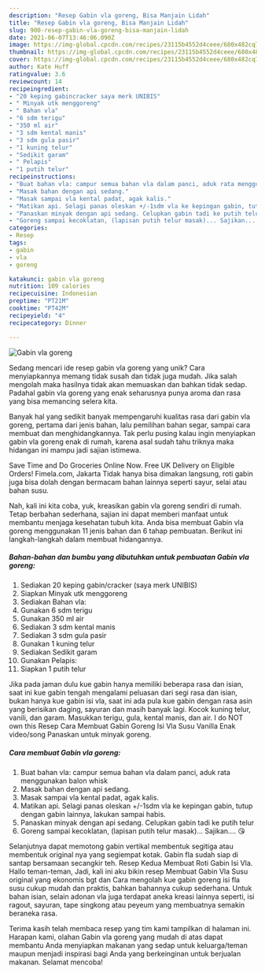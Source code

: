 ```yaml
---
description: "Resep Gabin vla goreng, Bisa Manjain Lidah"
title: "Resep Gabin vla goreng, Bisa Manjain Lidah"
slug: 900-resep-gabin-vla-goreng-bisa-manjain-lidah
date: 2021-06-07T13:46:06.090Z
image: https://img-global.cpcdn.com/recipes/23115b4552d4ceee/680x482cq70/gabin-vla-goreng-foto-resep-utama.jpg
thumbnail: https://img-global.cpcdn.com/recipes/23115b4552d4ceee/680x482cq70/gabin-vla-goreng-foto-resep-utama.jpg
cover: https://img-global.cpcdn.com/recipes/23115b4552d4ceee/680x482cq70/gabin-vla-goreng-foto-resep-utama.jpg
author: Kate Huff
ratingvalue: 3.6
reviewcount: 14
recipeingredient:
- "20 keping gabincracker saya merk UNIBIS"
- " Minyak utk menggoreng"
- " Bahan vla"
- "6 sdm terigu"
- "350 ml air"
- "3 sdm kental manis"
- "3 sdm gula pasir"
- "1 kuning telur"
- "Sedikit garam"
- " Pelapis"
- "1 putih telur"
recipeinstructions:
- "Buat bahan vla: campur semua bahan vla dalam panci, aduk rata menggunakan balon whisk"
- "Masak bahan dengan api sedang."
- "Masak sampai vla kental padat, agak kalis."
- "Matikan api. Selagi panas oleskan +/-1sdm vla ke kepingan gabin, tutup dengan gabin lainnya, lakukan sampai habis."
- "Panaskan minyak dengan api sedang. Celupkan gabin tadi ke putih telur"
- "Goreng sampai kecoklatan, (lapisan putih telur masak)... Sajikan.... 😘"
categories:
- Resep
tags:
- gabin
- vla
- goreng

katakunci: gabin vla goreng 
nutrition: 109 calories
recipecuisine: Indonesian
preptime: "PT21M"
cooktime: "PT42M"
recipeyield: "4"
recipecategory: Dinner

---
```



![Gabin vla goreng](https://img-global.cpcdn.com/recipes/23115b4552d4ceee/680x482cq70/gabin-vla-goreng-foto-resep-utama.jpg)

Sedang mencari ide resep gabin vla goreng yang unik? Cara menyiapkannya memang tidak susah dan tidak juga mudah. Jika salah mengolah maka hasilnya tidak akan memuaskan dan bahkan tidak sedap. Padahal gabin vla goreng yang enak seharusnya punya aroma dan rasa yang bisa memancing selera kita.

Banyak hal yang sedikit banyak mempengaruhi kualitas rasa dari gabin vla goreng, pertama dari jenis bahan, lalu pemilihan bahan segar, sampai cara membuat dan menghidangkannya. Tak perlu pusing kalau ingin menyiapkan gabin vla goreng enak di rumah, karena asal sudah tahu triknya maka hidangan ini mampu jadi sajian istimewa.

Save Time and Do Groceries Online Now. Free UK Delivery on Eligible Orders! Fimela.com, Jakarta Tidak hanya bisa dimakan langsung, roti gabin juga bisa dolah dengan bermacam bahan lainnya seperti sayur, selai atau bahan susu.


Nah, kali ini kita coba, yuk, kreasikan gabin vla goreng sendiri di rumah. Tetap berbahan sederhana, sajian ini dapat memberi manfaat untuk membantu menjaga kesehatan tubuh kita. Anda bisa membuat Gabin vla goreng menggunakan 11 jenis bahan dan 6 tahap pembuatan. Berikut ini langkah-langkah dalam membuat hidangannya.

<!--inarticleads1-->

##### Bahan-bahan dan bumbu yang dibutuhkan untuk pembuatan Gabin vla goreng:

1. Sediakan 20 keping gabin/cracker (saya merk UNIBIS)
1. Siapkan  Minyak utk menggoreng
1. Sediakan  Bahan vla:
1. Gunakan 6 sdm terigu
1. Gunakan 350 ml air
1. Sediakan 3 sdm kental manis
1. Sediakan 3 sdm gula pasir
1. Gunakan 1 kuning telur
1. Sediakan Sedikit garam
1. Gunakan  Pelapis:
1. Siapkan 1 putih telur


Jika pada jaman dulu kue gabin hanya memiliki beberapa rasa dan isian, saat ini kue gabin tengah mengalami peluasan dari segi rasa dan isian, bukan hanya kue gabin isi vla, saat ini ada pula kue gabin dengan rasa asin yang berisikan daging, sayuran dan masih banyak lagi. Kocok kuning telur, vanili, dan garam. Masukkan terigu, gula, kental manis, dan air. I do NOT own this Resep Cara Membuat Gabin Goreng Isi Vla Susu Vanilla Enak video/song Panaskan untuk minyak goreng. 

<!--inarticleads2-->

##### Cara membuat Gabin vla goreng:

1. Buat bahan vla: campur semua bahan vla dalam panci, aduk rata menggunakan balon whisk
1. Masak bahan dengan api sedang.
1. Masak sampai vla kental padat, agak kalis.
1. Matikan api. Selagi panas oleskan +/-1sdm vla ke kepingan gabin, tutup dengan gabin lainnya, lakukan sampai habis.
1. Panaskan minyak dengan api sedang. Celupkan gabin tadi ke putih telur
1. Goreng sampai kecoklatan, (lapisan putih telur masak)... Sajikan.... 😘


Selanjutnya dapat memotong gabin vertikal membentuk segitiga atau membentuk original nya yang segiempat kotak. Gabin fla sudah siap di santap bersamaan secangkir teh. Resep Kedua Membuat Roti Gabin Isi Vla. Hallo teman-teman, Jadi, kali ini aku bikin resep Membuat Gabin Vla Susu original yang ekonomis bgt dan Cara mengolah kue gabin goreng isi fla susu cukup mudah dan praktis, bahkan bahannya cukup sederhana. Untuk bahan isian, selain adonan vla juga terdapat aneka kreasi lainnya seperti, isi ragout, sayuran, tape singkong atau peyeum yang membuatnya semakin beraneka rasa. 

Terima kasih telah membaca resep yang tim kami tampilkan di halaman ini. Harapan kami, olahan Gabin vla goreng yang mudah di atas dapat membantu Anda menyiapkan makanan yang sedap untuk keluarga/teman maupun menjadi inspirasi bagi Anda yang berkeinginan untuk berjualan makanan. Selamat mencoba!
